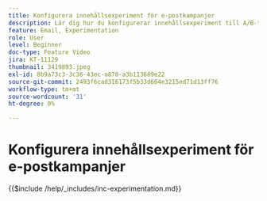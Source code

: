 ```yaml
---
title: Konfigurera innehållsexperiment för e-postkampanjer
description: Lär dig hur du konfigurerar innehållsexperiment till A/B-tester och utforskar e-postinnehåll på bästa sätt för dina affärsmål.
feature: Email, Experimentation
role: User
level: Beginner
doc-type: Feature Video
jira: KT-11129
thumbnail: 3419893.jpeg
exl-id: 8b9a73c3-3c36-43ec-a870-a3b113689e22
source-git-commit: 2493f6cad316173f5b33d664e3215ed71d13ff76
workflow-type: tm+mt
source-wordcount: '31'
ht-degree: 0%

---
```


# Konfigurera innehållsexperiment för e-postkampanjer

{{$include /help/_includes/inc-experimentation.md}}
